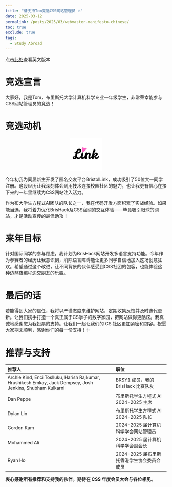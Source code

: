 ```yaml
---
title: "请支持Tom竞选CSS网站管理员 🔥"
date: 2025-03-12
permalink: /posts/2025/03/webmaster-manifesto-chinese/
toc: true 
exclude: true
tags:
  - Study Abroad
---
```


点击[此处](/posts/2025/03/webmaster-manifesto/)查看英文版本

# 竞选宣言

大家好，我是Tom，布里斯托大学计算机科学专业一年级学生，非常荣幸能参与CSS网站管理员的竞选！

# 竞选动机

<center><a href="https://bristollink.uk"><img class="link-logo" src="/images/projects/bristollink/logo.webp" width="20%"></a></center>

今年初我为同届新生开发了匿名交友平台BristolLink，成功吸引了50位大一同学注册。这段经历让我深刻体会到用技术连接校园社区的魅力，也让我更有信心在接下来的一年里继续为CSS网站注入活力。

作为布大学生方程式AI团队的队长之一，我在代码开发方面积累了实战经验。如果能当选，我将着力优化BrisHack及CSS官网的交互体验——毕竟吸引眼球的网站，才是活动宣传的最佳助攻！

# 来年目标

针对国际同学的参与顾虑，我计划为BrisHack网站开发多语言支持功能。今年作为参赛者的经历让我意识到，消除语言障碍能让更多同学自信地加入这场创意狂欢。希望通过这个改进，让不同背景的伙伴感受到CSS社团的包容，也能体验这种边熬夜编程边交朋友的乐趣。

# 最后的话

若能得到大家的信任，我将以严谨态度来维护网站，定期收集反馈并及时迭代更新。让我们携手打造一个真正属于CS学子的数字家园，把网站做得更酷炫。我真诚地感谢您为我投票的支持。让我们一起让我们的 CS 社区更加紧密和包容。祝愿大家期末顺利，感谢你们的每一份支持！✨

# 推荐与支持

| 推荐人 | 职位 |
| :--------------- | :--------------- | 
| Archie Kind, Enci Toslluku, Harish Rajkumar, Hrushikesh Emkay, Jack Dempsey, Josh Jenkins, Shubham Kulkarni | [BRSY1](https://github.com/BRSY1) 成员，我的 BrisHack 比赛队友 |
| Dan Peppe | 布里斯托学生方程式 AI 2024-2025 主席 |
| Dylan Lin | 布里斯托学生方程式 AI 2024-2025 队长 |
| Gordon Kam | 2024-2025 届计算机科学学会网站管理员 |
| Mohammed Ali | 2024-2025 届计算机科学学会副会长 |
| Ryan Ho | 2024-2025 届布里斯托香港学生协会委员会成员 |

**衷心感谢所有推荐和支持我的伙伴。期待在 CSS 年度会员大会与各位相见。**

<br/>
